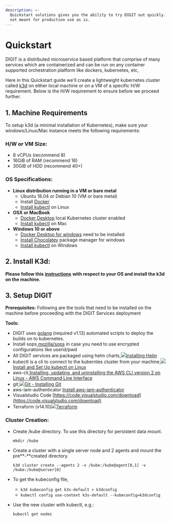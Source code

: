 ```yaml
---
description: >-
  Quickstart solutions gives you the ability to try DIGIT out quickly. These are
  not meant for production use as is.
---
```


# Quickstart

DIGIT is a distributed microservice based platform that comprise of many services which are containerized and can be run on any container supported orchestration platform like dockers, kubernetes, etc,

Here in this Quickstart guide we'll create a lightweight kubernetes cluster called [k3d](https://github.com/rancher/k3d) on either local machine or on a VM of a specific H/W requirement. Below is the H/W requirement to ensure before we proceed further.

## 1. Machine Requirements

To setup k3d \(a minimal installation of Kubernetes\), make sure your windows/Linux/Mac instance meets the following requirements:

### **H/W  or VM Size:**

* 8 vCPUs \(recommend 8\)
* 16GiB of RAM \(recommend 16\)
* 30GiB of HDD \(recommend 40+\)

### **OS Specifications:** 

* **Linux distribution running in a VM or bare metal**
  * Ubuntu 18.04 or Debian 10 \(VM or bare metal\)
  * Install [Docker](https://docs.docker.com/engine/install/ubuntu/)
  * [Install kubectl](https://kubernetes.io/docs/tasks/tools/install-kubectl-linux/) on Linux
* **OSX or MacBook**
  * [Docker Desktop](https://docs.docker.com/docker-for-mac/install/) local Kubernetes cluster enabled
  * [Install kubectl](https://kubernetes.io/docs/tasks/tools/install-kubectl-macos/) on Mac
* **Windows 10 or above**
  * [Docker Desktop for windows](https://docs.docker.com/docker-for-windows/install/#system-requirements-for-wsl-2-backend) need to be installed
  * [Install Chocolatey](https://chocolatey.org) package manager for windows 
  * [Install kubectl](https://kubernetes.io/docs/tasks/tools/install-kubectl-windows/) on Windows

## **2. Install K3d:**

**Please follow this** [**instructions**](https://github.com/rancher/k3d) **with respect to your OS and install the k3d on the machine.** 

## **3. Setup DIGIT**

**Prerequisites:** Following are the tools that need to be installed on the machine before proceeding with the DIGIT Services deployment

**Tools:**

* DIGIT uses [golang](https://www.systutorials.com/how-to-install-go-1-13-x-on-ubuntu-18-04/) \(required v1.13\) automated scripts to deploy the builds on to kubernetes. 
* Install sops[ mozilla/sops](https://github.com/mozilla/sops#download) in case you need to use encrypted configurations like userid/pwd
* All DIGIT services are packaged using helm charts[ ![](https://helm.sh/img/favicon-152.png)Installing Helm](https://helm.sh/docs/intro/install/)
* kubectl is a cli to connect to the kuberntes cluster from your machine[ ![](https://kubernetes.io/images/favicon.png)Install and Set Up kubectl on Linux](https://kubernetes.io/docs/tasks/tools/install-kubectl-linux/)
* aws-cli[ Installing, updating, and uninstalling the AWS CLI version 2 on Linux - AWS Command Line Interface](https://docs.aws.amazon.com/cli/latest/userguide/install-cliv2.html)
* git[ ![](https://git-scm.com/favicon.ico)Git - Installing Git](https://git-scm.com/downloads)
* aws-iam-authenticator [Install aws-iam-authenticator](https://docs.aws.amazon.com/eks/latest/userguide/install-aws-iam-authenticator.html)
* Visualstudio Code [https://code.visualstudio.com/download](https://code.visualstudio.com/download)
* Terraform \(v14.10\)[![](https://www.terraform.io/assets/images/favicons/apple-touch-icon-5c2d0048.png)Terraform](https://www.terraform.io/downloads.html)

### **Cluster Creation:**

* Create /kube directory. To use this directory for persistent data mount.

  `mkdir /kube`

* Create a cluster with a single server node and 2 agents and mount the pre**-**created directory. 

  `k3d cluster create --agents 2 -v /kube:/kube@agent[0,1] -v /kube:/kube@server[0]`

* To get the kubeconfig file, 
  * `k3d kubeconfig get k3s-default > k3dconfig`
  * `kubectl config use-context k3s-default --kubeconfig=k3dconfig`
* Use the new cluster with kubectl, e.g.:

   `kubectl get nodes`

    


